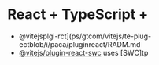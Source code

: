 # React + TypeScript + 

- @vitejsplgi-rct](ps/gtcom/vitejs/te-plug-ectblob/i/paca/pluginreact/RADM.md 
- [@vitejs/plugin-react-swc](https://github.com/vitejs/vite-plgin-react-swc) uses [SWC]tp

